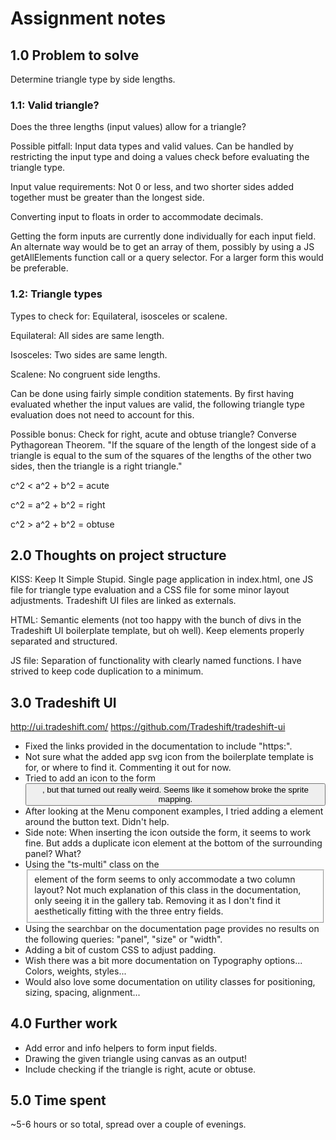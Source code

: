 # Assignment notes

## 1.0 Problem to solve

Determine triangle type by side lengths.


### 1.1: Valid triangle?

Does the three lengths (input values) allow for a triangle?

Possible pitfall: Input data types and valid values. Can be handled by
restricting the input type and doing a values check before evaluating the
triangle type.

Input value requirements: Not 0 or less, and two shorter sides added together
must be greater than the longest side.

Converting input to floats in order to accommodate decimals.

Getting the form inputs are currently done individually for each input field. An
alternate way would be to get an array of them, possibly by using a JS
getAllElements function call or a query selector. For a larger form this would
be preferable.


### 1.2: Triangle types

Types to check for: Equilateral, isosceles or scalene.

Equilateral: All sides are same length.

Isosceles: Two sides are same length.

Scalene: No congruent side lengths.

Can be done using fairly simple condition statements. By first having evaluated
whether the input values are valid, the following triangle type evaluation does
not need to account for this.

Possible bonus: Check for right, acute and obtuse triangle? Converse Pythagorean
Theorem. "If the square of the length of the longest side of a triangle is equal
to the sum of the squares of the lengths of the other two sides, then the
triangle is a right triangle."

c^2 < a^2 + b^2 = acute

c^2 = a^2 + b^2 = right

c^2 > a^2 + b^2 = obtuse


## 2.0 Thoughts on project structure

KISS: Keep It Simple Stupid. Single page application in index.html, one JS file
for triangle type evaluation and a CSS file for some minor layout adjustments.
Tradeshift UI files are linked as externals.

HTML: Semantic elements (not too happy with the bunch of divs in the Tradeshift
UI boilerplate template, but oh well). Keep elements properly separated and
structured.

JS file: Separation of functionality with clearly named functions. I have strived
to keep code duplication to a minimum.


## 3.0 Tradeshift UI

http://ui.tradeshift.com/
https://github.com/Tradeshift/tradeshift-ui

- Fixed the links provided in the documentation to include "https:".
- Not sure what the added app svg icon from the boilerplate template is for, or where to find it. Commenting it out for now.
- Tried to add an icon to the form <button>, but that turned out really weird. Seems like it somehow broke the sprite mapping.
- After looking at the Menu component examples, I tried adding a <span> element around the button text. Didn't help.
- Side note: When inserting the icon outside the form, it seems to work fine. But adds a duplicate icon element at the bottom of the surrounding panel? What?
- Using the "ts-multi" class on the <fieldset> element of the form seems to only accommodate a two column layout? Not much explanation of this class in the documentation, only seeing it in the gallery tab. Removing it as I don't find it aesthetically fitting with the three entry fields.
- Using the searchbar on the documentation page provides no results on the following queries: "panel", "size" or "width".
- Adding a bit of custom CSS to adjust padding.
- Wish there was a bit more documentation on Typography options... Colors, weights, styles...
- Would also love some documentation on utility classes for positioning, sizing, spacing, alignment...


## 4.0 Further work

- Add error and info helpers to form input fields.
- Drawing the given triangle using canvas as an output!
- Include checking if the triangle is right, acute or obtuse.


## 5.0 Time spent

~5-6 hours or so total, spread over a couple of evenings.
